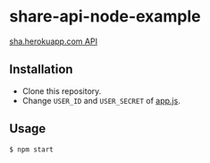 # share-api-node-example
[sha.herokuapp.com API](https://gist.github.com/ryo33/145e5ef24bad6f11abbb902edc6979d6)

## Installation
- Clone this repository.  
- Change `USER_ID` and `USER_SECRET` of [app.js](app.js).

## Usage
```bash
$ npm start
```

